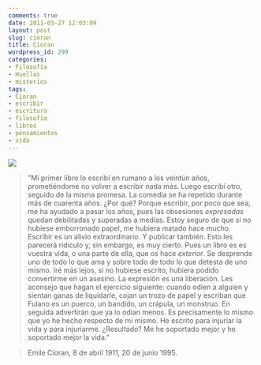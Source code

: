 ```yaml
---
comments: true
date: 2011-03-27 12:03:09
layout: post
slug: cioran
title: Cioran
wordpress_id: 299
categories:
- Filosofía
- Huellas
- misterios
tags:
- Cioran
- escribir
- escritura
- filosofía
- libros
- pensamientos
- vida
---
```


![](/images/2011/03/Cioran.png)

> "Mi primer libro lo escribí en rumano a los veintún años, prometiéndome no volver a escribir nada más. Luego escribí otro, seguido de la misma promesa. La comedia se ha repetido durante más de cuarenta años. ¿Por qué? Porque escribir, por poco que sea, me ha ayudado a pasar los años, pues las obsesiones _expresadas_ quedan debilitadas y superadas a medias. Estoy seguro de que si no hubiese emborronado papel, me hubiera matado hace mucho. Escribir es un alivio extraordinario. Y publicar también. Esto les parecerá ridículo y, sin embargo, es muy cierto. Pues un libro es es vuestra vida, o una parte de ella, que os hace _exterior_. Se desprende uno de todo lo que ama y sobre todo de todo lo que detesta de uno mismo. Iré más lejos, si no hubiese escrito, hubiera podido convertirme en un asesino. La expresión es una liberación. Les aconsejo que hagan el ejercicio siguiente: cuando odien a alguien y sientan ganas de liquidarle, cojan un trozo de papel y escriban que Fulano es un puerco, un bandido, un crápula, un monstruo. En seguida advertirán que ya lo odian menos. Es precisamente lo mismo que yo he hecho respecto de mi mismo. He escrito para injuriar la vida y para injuriarme. ¿Resultado? Me he soportado mejor y he soportado mejor la vida."

> Emile Cioran, 8 de abril 1911, 20 de junio 1995.



